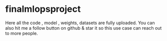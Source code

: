 # finalmlopsproject

Here all the code , model , weights, datasets are fully uploaded. You can also hit me a follow button on github & star it so this use case can reach out to more people.

